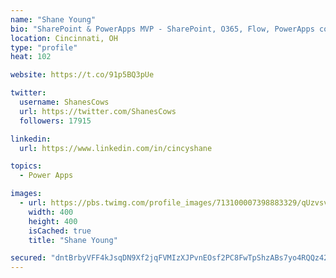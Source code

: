 ```yaml
---
name: "Shane Young"
bio: "SharePoint & PowerApps MVP - SharePoint, O365, Flow, PowerApps consulting? @PowerApps911 | Pure Snark? You found it."
location: Cincinnati, OH
type: "profile"
heat: 102

website: https://t.co/91p5BQ3pUe

twitter:
  username: ShanesCows
  url: https://twitter.com/ShanesCows
  followers: 17915

linkedin:
  url: https://www.linkedin.com/in/cincyshane

topics:
  - Power Apps

images:
  - url: https://pbs.twimg.com/profile_images/713100007398883329/qUzvsvQ3_400x400.jpg
    width: 400
    height: 400
    isCached: true
    title: "Shane Young"

secured: "dntBrbyVFF4kJsqDN9Xf2jqFVMIzXJPvnEOsf2PC8FwTpShzABs7yo4RQQz425q4rgBDoy9DR2CAC4Cbfc+lXjFEfDNuZQ/QuRHuHmSU0YIst+D0e3Ragx+bIIVcqymQY0bcEesn9aqKOo6mBY1HDCfPGPTrUJPbfVFmfOK/mZtDaw8nVGPwwzfX2Ia2w4eLnrgKF8DI844HTPZQj8X7jykNpYESJLbq0G9V9pArK+ccdi287BL2sy+tGaxzc8utZICsqkUv+UQQk6fVtY6JCvWFcQrVyLDtjsZBD+kDPeH6902pZ9jonwk277AmT58a9enn1fxQWLIu8BjCwtDXidQilzmeP1feHZCJxhnrRNfx2v4YtGuWq88gbgqTvrmd0l5HBsbAAfEOD7fd9BSLO1yiyBfYHD57GL9o9RXV9+c=;0G3fPMZOmf/c7G0ioIu8Iw=="
---
```



